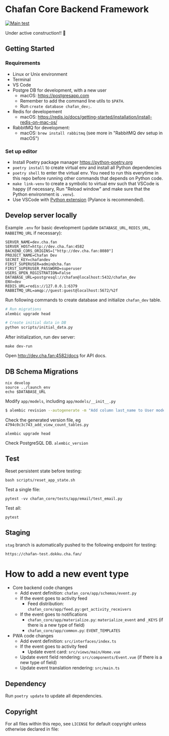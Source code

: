 # Chafan Core Backend Framework

[![Main test](https://github.com/chafan-dev/chafan-core/actions/workflows/main-test.yml/badge.svg?branch=main)](https://github.com/chafan-dev/chafan-core/actions/workflows/main-test.yml)

Under active construction!! 🚧

## Getting Started

### Requirements

- Linux or Unix environment
- Terminal
- VS Code
- Postgre DB for development, with a new user
  - macOS: https://postgresapp.com
  - Remember to add the command line utils to `$PATH`.
  - Run `create database chafan_dev;`.
- Redis for developement
  - macOS: https://redis.io/docs/getting-started/installation/install-redis-on-mac-os/
- RabbitMQ for development:
  - macOS: `brew install rabbitmq` (see more in "RabbitMQ dev setup in macOS")

### Set up editor

- Install Poetry package manager https://python-poetry.org
- `poetry install` to create virtual env and install all Python dependencies
- `poetry shell` to enter the virtual env. You need to run this everytime in this repo before running other commands that depends on Python code.
- `make link-venv` to create a symbolic to virtual env such that VSCode is happy (if necessary, Run "Reload window" and make sure that the Python environment is `.venv`).
- Use VSCode with [Python extension](https://marketplace.visualstudio.com/items?itemName=ms-python.python) (Pylance is recommended).

## Develop server locally

Example `.env` for basic development (update `DATABASE_URL`, `REDIS_URL`, `RABBITMQ_URL` if necessary):

```
SERVER_NAME=dev.cha.fan
SERVER_HOST=http://dev.cha.fan:4582
BACKEND_CORS_ORIGINS=["http://dev.cha.fan:8080"]
PROJECT_NAME=Chafan Dev
SECRET_KEY=chafandev
FIRST_SUPERUSER=admin@cha.fan
FIRST_SUPERUSER_PASSWORD=superuser
USERS_OPEN_REGISTRATION=False
DATABASE_URL=postgresql://chafan@localhost:5432/chafan_dev
ENV=dev
REDIS_URL=redis://127.0.0.1:6379
RABBITMQ_URL=amqp://guest:guest@localhost:5672/%2f
```

Run following commands to create database and initialize `chafan_dev` table.

```bash
# Run migrations
alembic upgrade head

# Create initial data in DB
python scripts/initial_data.py
```

After initialization, run dev server:

```
make dev-run
```

Open http://dev.cha.fan:4582/docs for API docs.

## DB Schema Migrations
```
nix develop
source ../launch_env
echo $DATABASE_URL
```
Modify `app/models`, including `app/models/__init__.py`




```bash
$ alembic revision --autogenerate -m "Add column last_name to User model"
```

Check the generated version file, eg `4794c0c3c743_add_view_count_tables.py`

```
alembic upgrade head
```

Check PostgreSQL DB. `alembic_version`

## Test

Reset persistent state before testing:

```
bash scripts/reset_app_state.sh
```

Test a single file:

```
pytest -vv chafan_core/tests/app/email/test_email.py

```

Test all:

```
pytest
```


## Staging

`stag` branch is automatically pushed to the following endpoint for testing:

```
https://chafan-test.dokku.cha.fan/
```

# How to add a new event type

- Core backend code changes
  - Add event definition: `chafan_core/app/schemas/event.py`
  - If the event goes to activity feed
    - Feed distribution: `chafan_core/app/feed.py:get_activity_receivers`
  - If the event goes to notifications
    - `chafan_core/app/materialize.py`: `materialize_event` and `_KEYS` (if there is a new type of field)
    - `chafan_core/app/common.py`: `EVENT_TEMPLATES`
- PWA code changes
  - Add event definition: `src/interfaces/index.ts`
  - If the event goes to activity feed
    - Update event card: `src/views/main/Home.vue`
  - Update event field rendering: `src/components/Event.vue` (if there is a new type of field)
  - Update event translation rendering: `src/main.ts`

## Dependency

Run `poetry update` to update all dependencies.

## Copyright

For all files within this repo, see `LICENSE` for default copyright unless otherwise declared in file:
